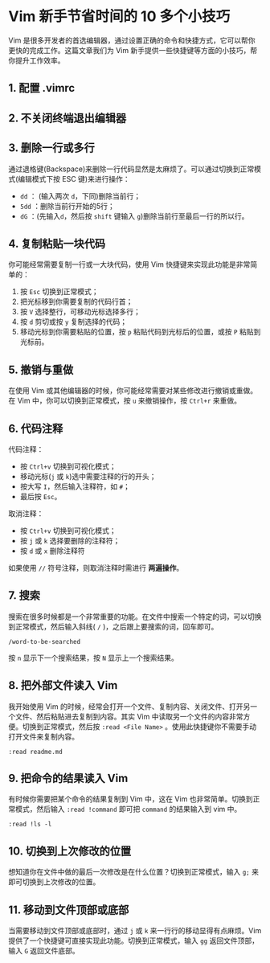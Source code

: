 # Vim 新手节省时间的 10 多个小技巧 


Vim 是很多开发者的首选编辑器，通过设置正确的命令和快捷方式，它可以帮你更快的完成工作。这篇文章我们为 Vim 新手提供一些快捷键等方面的小技巧，帮你提升工作效率。

## 1. 配置 .vimrc



## 2. 不关闭终端退出编辑器


## 3. 删除一行或多行

通过退格键(Backspace)来删除一行代码显然是太麻烦了。可以通过切换到正常模式(编辑模式下按 ESC 键)来进行操作：

* `dd` ： (输入两次 `d`，下同)删除当前行；
* `5dd` ：删除当前行开始的5行；
* `dG` ：(先输入`d`，然后按 `shift` 键输入 `g`)删除当前行至最后一行的所以行。

## 4. 复制粘贴一块代码

你可能经常需要复制一行或一大块代码，使用 Vim 快捷键来实现此功能是非常简单的：

1. 按 `Esc` 切换到正常模式；
1. 把光标移到你需要复制的代码行首；
1. 按 `V` 选择整行，可移动光标选择多行；
1. 按 `d` 剪切或按 `y` 复制选择的代码；
1. 移动光标到你需要粘贴的位置，按 `p` 粘贴代码到光标后的位置，或按 `P` 粘贴到光标前。

## 5. 撤销与重做

在使用 Vim 或其他编辑器的时候，你可能经常需要对某些修改进行撤销或重做。在 Vim 中，你可以切换到正常模式，按 `u` 来撤销操作，按 `Ctrl+r` 来重做。

## 6. 代码注释

代码注释：

* 按 `Ctrl+v` 切换到可视化模式；
* 移动光标(`j` 或 `k`)选中需要注释的行的开头；
* 按大写 `I`，然后输入注释符，如 `#`；
* 最后按 `Esc`。

取消注释：

* 按 `Ctrl+v` 切换到可视化模式；
* 按 `j` 或 `k` 选择要删除的注释符；
* 按 `d` 或 `x` 删除注释符

如果使用 `//` 符号注释，则取消注释时需进行 **两遍操作**。

## 7. 搜索

搜索在很多时候都是一个非常重要的功能。在文件中搜索一个特定的词，可以切换到正常模式，然后输入斜线( `/` )，之后跟上要搜索的词，回车即可。

    /word-to-be-searched

按 `n` 显示下一个搜索结果，按 `N` 显示上一个搜索结果。

## 8. 把外部文件读入 Vim

我开始使用 Vim 的时候，经常会打开一个文件、复制内容、关闭文件、打开另一个文件、然后粘贴进去复制到内容。其实 Vim 中读取另一个文件的内容非常方便。切换到正常模式，然后按 `:read <File Name>` 。使用此快捷键你不需要手动打开文件来复制内容。

    
    :read readme.md

## 9. 把命令的结果读入 Vim

有时候你需要把某个命令的结果复制到 Vim 中，这在 Vim 也非常简单。切换到正常模式，然后输入 `:read !command` 即可把 `command` 的结果输入到 vim 中。

    
    :read !ls -l

## 10. 切换到上次修改的位置

想知道你在文件中做的最后一次修改是在什么位置？切换到正常模式，输入 `g;` 来即可切换到上次修改的位置。

## 11. 移动到文件顶部或底部

当需要移动到文件顶部或底部时，通过 `j` 或 `k` 来一行行的移动显得有点麻烦。Vim 提供了一个快捷键可直接实现此功能。切换到正常模式，输入 `gg` 返回文件顶部，输入 `G` 返回文件底部。
